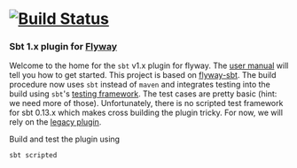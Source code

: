 
# [![Build Status](https://travis-ci.org/flyway/flyway-sbt.svg?branch=master)](https://travis-ci.org/davidmweber/flyway-sbt)

### Sbt 1.x plugin for [Flyway](https://flywaydb.org)

Welcome to the home for the `sbt` v1.x plugin for flyway. The [user manual](https://flywaydb.org/documentation/sbt/)
will tell you how to get started. This project is based on [flyway-sbt](https://github.com/flyway/flyway/tree/master/flyway-sbt).
The build procedure now uses `sbt` instead of `maven` and integrates testing into the build using `sbt`'s 
[testing framework](http://www.scala-sbt.org/1.x/docs/Testing-sbt-plugins.html). The test cases are pretty basic 
(hint: we need more of those). Unfortunately, there is no scripted test framework for sbt 0.13.x which makes cross 
building the plugin tricky. For now, we will rely on the [legacy plugin](https://github.com/flyway/flyway/tree/master/flyway-sbt).

Build and test the plugin using

```bash
sbt scripted
```

